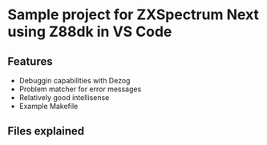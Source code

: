 # Sample project for ZXSpectrum Next using Z88dk in VS Code

## Features
- Debuggin capabilities with Dezog
- Problem matcher for error messages
- Relatively good intellisense
- Example Makefile

## Files explained



